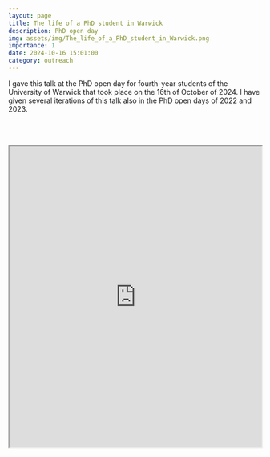 ```yaml
---
layout: page
title: The life of a PhD student in Warwick
description: PhD open day
img: assets/img/The_life_of_a_PhD_student_in_Warwick.png
importance: 1
date: 2024-10-16 15:01:00
category: outreach
---
```


I gave this talk at the PhD open day for fourth-year students of the University of Warwick that took place on the 16th of October of 2024. I have given several iterations of this talk also in the PhD open days of 2022 and 2023.

<div style="padding-bottom: 100px; padding-top: 50px;">
<iframe src="https://drive.google.com/file/d/1rjsKdARQ-yPbVHjPYiYB1iL9yXoeX5H-/preview" width="100%" height="600px" allow="autoplay"></iframe>
</div>
